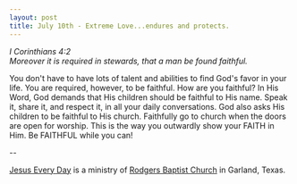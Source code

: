 ```yaml
---
layout: post
title: July 10th - Extreme Love...endures and protects.
---
```


_I Corinthians 4:2  
Moreover it is required in stewards, that a man be found faithful._

You don't have to have lots of talent and abilities to find God's
favor in your life. You are required, however, to be faithful. How
are you faithful? In His Word, God demands that His children should
be faithful to His name. Speak it, share it, and respect it, in all
your daily conversations. God also asks His children to be faithful
to His church. Faithfully go to church when the doors are open for
worship. This is the way you outwardly show your FAITH in Him. Be
FAITHFUL while you can!

 --

<a href=http://jesuseveryday.net>Jesus Every Day</a> is a ministry of <a href=http://rodgersbaptist.net>Rodgers Baptist Church</a> in Garland, Texas.
